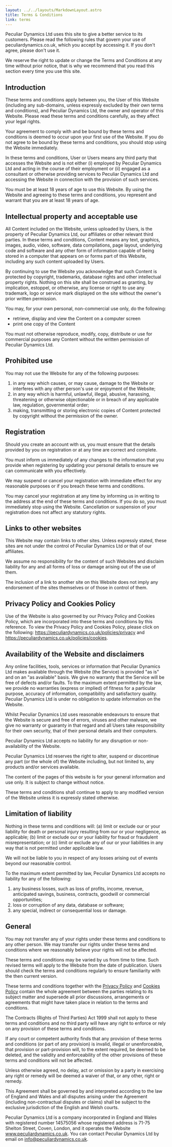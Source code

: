 ```yaml
---
layout: ../../layouts/MarkdownLayout.astro
title: Terms & Conditions
link: terms
---
```


Peculiar Dynamics Ltd uses this site to give a better service to its customers. Please read the following rules that govern your use of peculiardynamics.co.uk, which you accept by accessing it. If you don't agree, please don't use it.

We reserve the right to update or change the Terms and Conditions at any time without prior notice, that is why we recommend that you read this section every time you use this site.

## Introduction

These terms and conditions apply between you, the User of this Website (including any sub-domains, unless expressly excluded by their own terms and conditions), and Peculiar Dynamics Ltd, the owner and operator of this Website. Please read these terms and conditions carefully, as they affect your legal rights.

Your agreement to comply with and be bound by these terms and conditions is deemed to occur upon your first use of the Website. If you do not agree to be bound by these terms and conditions, you should stop using the Website immediately.

In these terms and conditions, User or Users means any third party that accesses the Website and is not either (i) employed by Peculiar Dynamics Ltd and acting in the course of their employment or (ii) engaged as a consultant or otherwise providing services to Peculiar Dynamics Ltd and accessing the Website in connection with the provision of such services.

You must be at least 18 years of age to use this Website. By using the Website and agreeing to these terms and conditions, you represent and warrant that you are at least 18 years of age.

## Intellectual property and acceptable use

All Content included on the Website, unless uploaded by Users, is the property of Peculiar Dynamics Ltd, our affiliates or other relevant third parties. In these terms and conditions, Content means any text, graphics, images, audio, video, software, data compilations, page layout, underlying code and software and any other form of information capable of being stored in a computer that appears on or forms part of this Website, including any such content uploaded by Users.

By continuing to use the Website you acknowledge that such Content is protected by copyright, trademarks, database rights and other intellectual property rights. Nothing on this site shall be construed as granting, by implication, estoppel, or otherwise, any license or right to use any trademark, logo or service mark displayed on the site without the owner's prior written permission.

You may, for your own personal, non-commercial use only, do the following:

- retrieve, display and view the Content on a computer screen
- print one copy of the Content

You must not otherwise reproduce, modify, copy, distribute or use for commercial purposes any Content without the written permission of Peculiar Dynamics Ltd.

## Prohibited use

You may not use the Website for any of the following purposes:

1. in any way which causes, or may cause, damage to the Website or interferes with any other person's use or enjoyment of the Website;
2. in any way which is harmful, unlawful, illegal, abusive, harassing, threatening or otherwise objectionable or in breach of any applicable law, regulation, governmental order;
3. making, transmitting or storing electronic copies of Content protected by copyright without the permission of the owner.

## Registration

Should you create an account with us, you must ensure that the details provided by you on registration or at any time are correct and complete.

You must inform us immediately of any changes to the information that you provide when registering by updating your personal details to ensure we can communicate with you effectively.

We may suspend or cancel your registration with immediate effect for any reasonable purposes or if you breach these terms and conditions.

You may cancel your registration at any time by informing us in writing to the address at the end of these terms and conditions. If you do so, you must immediately stop using the Website. Cancellation or suspension of your registration does not affect any statutory rights.

## Links to other websites

This Website may contain links to other sites. Unless expressly stated, these sites are not under the control of Peculiar Dynamics Ltd or that of our affiliates.

We assume no responsibility for the content of such Websites and disclaim liability for any and all forms of loss or damage arising out of the use of them.

The inclusion of a link to another site on this Website does not imply any endorsement of the sites themselves or of those in control of them.

## Privacy Policy and Cookies Policy

Use of the Website is also governed by our Privacy Policy and Cookies Policy, which are incorporated into these terms and conditions by this reference. To view the Privacy Policy and Cookies Policy, please click on the following: https://peculiardynamics.co.uk/policies/privacy and https://peculiardynamics.co.uk/policies/cookies.

## Availability of the Website and disclaimers

Any online facilities, tools, services or information that Peculiar Dynamics Ltd makes available through the Website (the Service) is provided "as is" and on an "as available" basis. We give no warranty that the Service will be free of defects and/or faults. To the maximum extent permitted by the law, we provide no warranties (express or implied) of fitness for a particular purpose, accuracy of information, compatibility and satisfactory quality. Peculiar Dynamics Ltd is under no obligation to update information on the Website.

Whilst Peculiar Dynamics Ltd uses reasonable endeavours to ensure that the Website is secure and free of errors, viruses and other malware, we give no warranty or guaranty in that regard and all Users take responsibility for their own security, that of their personal details and their computers.

Peculiar Dynamics Ltd accepts no liability for any disruption or non-availability of the Website.

Peculiar Dynamics Ltd reserves the right to alter, suspend or discontinue any part (or the whole of) the Website including, but not limited to, any products and/or services available.

The content of the pages of this website is for your general information and use only. It is subject to change without notice.

These terms and conditions shall continue to apply to any modified version of the Website unless it is expressly stated otherwise.

## Limitation of liability

Nothing in these terms and conditions will: (a) limit or exclude our or your liability for death or personal injury resulting from our or your negligence, as applicable; (b) limit or exclude our or your liability for fraud or fraudulent misrepresentation; or (c) limit or exclude any of our or your liabilities in any way that is not permitted under applicable law.

We will not be liable to you in respect of any losses arising out of events beyond our reasonable control.

To the maximum extent permitted by law, Peculiar Dynamics Ltd accepts no liability for any of the following:

1. any business losses, such as loss of profits, income, revenue, anticipated savings, business, contracts, goodwill or commercial opportunities;
2. loss or corruption of any data, database or software;
3. any special, indirect or consequential loss or damage.

## General

You may not transfer any of your rights under these terms and conditions to any other person. We may transfer our rights under these terms and conditions where we reasonably believe your rights will not be affected.

These terms and conditions may be varied by us from time to time. Such revised terms will apply to the Website from the date of publication. Users should check the terms and conditions regularly to ensure familiarity with the then current version.

These terms and conditions together with the [Privacy Policy](./privacy) and [Cookies Policy](./cookies) contain the whole agreement between the parties relating to its subject matter and supersede all prior discussions, arrangements or agreements that might have taken place in relation to the terms and conditions.

The Contracts (Rights of Third Parties) Act 1999 shall not apply to these terms and conditions and no third party will have any right to enforce or rely on any provision of these terms and conditions.

If any court or competent authority finds that any provision of these terms and conditions (or part of any provision) is invalid, illegal or unenforceable, that provision or part-provision will, to the extent required, be deemed to be deleted, and the validity and enforceability of the other provisions of these terms and conditions will not be affected.

Unless otherwise agreed, no delay, act or omission by a party in exercising any right or remedy will be deemed a waiver of that, or any other, right or remedy.

This Agreement shall be governed by and interpreted according to the law of England and Wales and all disputes arising under the Agreement (including non-contractual disputes or claims) shall be subject to the exclusive jurisdiction of the English and Welsh courts.

Peculiar Dynamics Ltd is a company incorporated in England and Wales with registered number 14575056 whose registered address is 71-75 Shelton Street, Coven, London, and it operates the Website www.peculiardynamics.co.uk. You can contact Peculiar Dynamics Ltd by email on info@peculiardynamics.co.uk.
